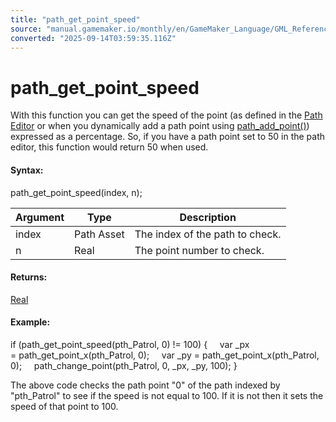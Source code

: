 ```yaml
---
title: "path_get_point_speed"
source: "manual.gamemaker.io/monthly/en/GameMaker_Language/GML_Reference/Asset_Management/Paths/path_get_point_speed.htm"
converted: "2025-09-14T03:59:35.116Z"
---
```


# path\_get\_point\_speed

With this function you can get the speed of the point (as defined in the [Path Editor](../../../../The_Asset_Editors/Paths.md) or when you dynamically add a path point using [path\_add\_point()](Path_Manipulation/path_add_point.md)) expressed as a percentage. So, if you have a path point set to 50 in the path editor, this function would return 50 when used.

#### Syntax:

path\_get\_point\_speed(index, n);

| Argument | Type | Description |
| --- | --- | --- |
| index | Path Asset | The index of the path to check. |
| n | Real | The point number to check. |

#### Returns:

[Real](../../../GML_Overview/Data_Types.md)

#### Example:

if (path\_get\_point\_speed(pth\_Patrol, 0) != 100)
{
    var \_px = path\_get\_point\_x(pth\_Patrol, 0);
    var \_py = path\_get\_point\_x(pth\_Patrol, 0);
    path\_change\_point(pth\_Patrol, 0, \_px, \_py, 100);
}

The above code checks the path point "0" of the path indexed by "pth\_Patrol" to see if the speed is not equal to 100. If it is not then it sets the speed of that point to 100.